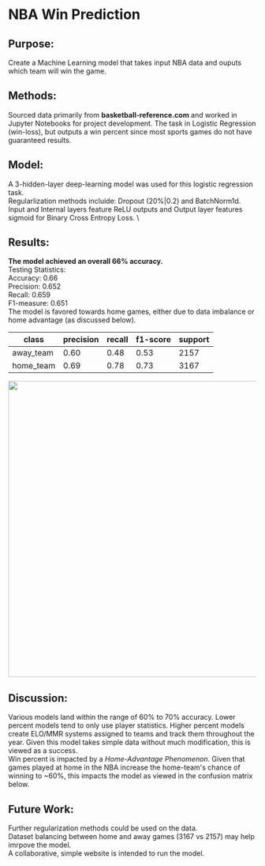 # NBA Win Prediction

## Purpose:
Create a Machine Learning model that takes input NBA data and ouputs which team will win the game.

## Methods:
Sourced data primarily from **basketball-reference.com** and worked in Jupyter Notebooks for project development. The task in Logistic Regression (win-loss), but outputs a win percent since most sports games do not have guaranteed results.

## Model:
A 3-hidden-layer deep-learning model was used for this logistic regression task. \
Regularlization methods incluide: Dropout (20%|0.2) and BatchNorm1d. \
Input and Internal layers feature ReLU outputs and Output layer features sigmoid for Binary Cross Entropy Loss. \

## Results:
**The model achieved an overall 66% accuracy.** \
Testing Statistics: \
Accuracy: 0.66 \
Precision: 0.652 \
Recall: 0.659 \
F1-measure: 0.651 \
The model is favored towards home games, either due to data imbalance or home advantage (as discussed below).

| class     | precision | recall | f1-score | support |
|-----------|-----------|--------|----------|---------|
| away_team | 0.60      | 0.48   | 0.53     | 2157    |
| home_team | 0.69      | 0.78   | 0.73     | 3167    |

<img src="https://github.com/ahernandezjr/nba-win-prediction/assets/76761720/80dbe379-20ef-49f2-8547-66f67fd670ba" width=600 height=600>

## Discussion:
Various models land within the range of 60% to 70% accuracy. Lower percent models tend to only use player statistics. Higher percent models create ELO/MMR systems assigned to teams and track them throughout the year. Given this model takes simple data without much modification, this is viewed as a success. \
Win percent is impacted by a *Home-Advantage Phenomenon*. Given that games played at home in the NBA increase the home-team's chance of winning to ~60%, this impacts the model as viewed in the confusion matrix below.

## Future Work:
Further regularization methods could be used on the data. \
Dataset balancing between home and away games (3167 vs 2157) may help imrpove the model. \
A collaborative, simple website is intended to run the model.
